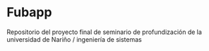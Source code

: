 # Fubapp
Repositorio del proyecto final de seminario de profundización de la universidad de Nariño / ingeniería de sistemas 
